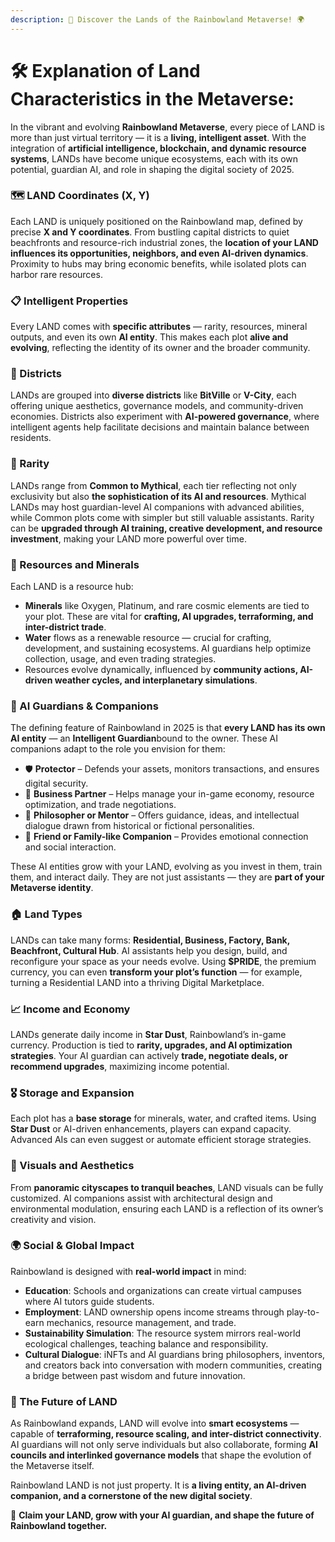 ```yaml
---
description: 🌈 Discover the Lands of the Rainbowland Metaverse! 🌍
---
```


# 🛠️ Explanation of Land Characteristics in the Metaverse:

In the vibrant and evolving **Rainbowland Metaverse**, every piece of LAND is more than just virtual territory — it is a **living, intelligent asset**. With the integration of **artificial intelligence, blockchain, and dynamic resource systems**, LANDs have become unique ecosystems, each with its own potential, guardian AI, and role in shaping the digital society of 2025.

### 🗺️ LAND Coordinates (X, Y)

Each LAND is uniquely positioned on the Rainbowland map, defined by precise **X and Y coordinates**. From bustling capital districts to quiet beachfronts and resource-rich industrial zones, the **location of your LAND influences its opportunities, neighbors, and even AI-driven dynamics**. Proximity to hubs may bring economic benefits, while isolated plots can harbor rare resources.

### 📋 Intelligent Properties

Every LAND comes with **specific attributes** — rarity, resources, mineral outputs, and even its own **AI entity**. This makes each plot **alive and evolving**, reflecting the identity of its owner and the broader community.

### 🌆 Districts

LANDs are grouped into **diverse districts** like **BitVille** or **V-City**, each offering unique aesthetics, governance models, and community-driven economies. Districts also experiment with **AI-powered governance**, where intelligent agents help facilitate decisions and maintain balance between residents.

### 🌟 Rarity

LANDs range from **Common to Mythical**, each tier reflecting not only exclusivity but also **the sophistication of its AI and resources**. Mythical LANDs may host guardian-level AI companions with advanced abilities, while Common plots come with simpler but still valuable assistants. Rarity can be **upgraded through AI training, creative development, and resource investment**, making your LAND more powerful over time.

### 💎 Resources and Minerals

Each LAND is a resource hub:

* **Minerals** like Oxygen, Platinum, and rare cosmic elements are tied to your plot. These are vital for **crafting, AI upgrades, terraforming, and inter-district trade**.
* **Water** flows as a renewable resource — crucial for crafting, development, and sustaining ecosystems. AI guardians help optimize collection, usage, and even trading strategies.
* Resources evolve dynamically, influenced by **community actions, AI-driven weather cycles, and interplanetary simulations**.

### 🤖 AI Guardians & Companions

The defining feature of Rainbowland in 2025 is that **every LAND has its own AI entity** — an **Intelligent Guardian**bound to the owner. These AI companions adapt to the role you envision for them:

* 🛡️ **Protector** – Defends your assets, monitors transactions, and ensures digital security.
* 💼 **Business Partner** – Helps manage your in-game economy, resource optimization, and trade negotiations.
* 🧠 **Philosopher or Mentor** – Offers guidance, ideas, and intellectual dialogue drawn from historical or fictional personalities.
* 🫶 **Friend or Family-like Companion** – Provides emotional connection and social interaction.

These AI entities grow with your LAND, evolving as you invest in them, train them, and interact daily. They are not just assistants — they are **part of your Metaverse identity**.

### 🏠 Land Types

LANDs can take many forms: **Residential, Business, Factory, Bank, Beachfront, Cultural Hub**. AI assistants help you design, build, and reconfigure your space as your needs evolve. Using **$PRIDE**, the premium currency, you can even **transform your plot’s function** — for example, turning a Residential LAND into a thriving Digital Marketplace.

### 📈 Income and Economy

LANDs generate daily income in **Star Dust**, Rainbowland’s in-game currency. Production is tied to **rarity, upgrades, and AI optimization strategies**. Your AI guardian can actively **trade, negotiate deals, or recommend upgrades**, maximizing income potential.

### 🎖️ Storage and Expansion

Each plot has a **base storage** for minerals, water, and crafted items. Using **Star Dust** or AI-driven enhancements, players can expand capacity. Advanced AIs can even suggest or automate efficient storage strategies.

### 🌇 Visuals and Aesthetics

From **panoramic cityscapes to tranquil beaches**, LAND visuals can be fully customized. AI companions assist with architectural design and environmental modulation, ensuring each LAND is a reflection of its owner’s creativity and vision.

### 🌍 Social & Global Impact

Rainbowland is designed with **real-world impact** in mind:

* **Education**: Schools and organizations can create virtual campuses where AI tutors guide students.
* **Employment**: LAND ownership opens income streams through play-to-earn mechanics, resource management, and trade.
* **Sustainability Simulation**: The resource system mirrors real-world ecological challenges, teaching balance and responsibility.
* **Cultural Dialogue**: iNFTs and AI guardians bring philosophers, inventors, and creators back into conversation with modern communities, creating a bridge between past wisdom and future innovation.

### 🚀 The Future of LAND

As Rainbowland expands, LAND will evolve into **smart ecosystems** — capable of **terraforming, resource scaling, and inter-district connectivity**. AI guardians will not only serve individuals but also collaborate, forming **AI councils and interlinked governance models** that shape the evolution of the Metaverse itself.

Rainbowland LAND is not just property. It is **a living entity, an AI-driven companion, and a cornerstone of the new digital society**.

🌟 **Claim your LAND, grow with your AI guardian, and shape the future of Rainbowland together.**
